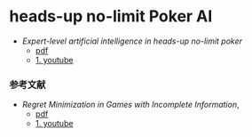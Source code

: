 # heads-up no-limit Poker AI

* *Expert-level artificial intelligence in heads-up no-limit poker* 
  * [pdf](./hunl-poker.pdf)
  * [1. youtube](https://www.youtube.com/watch?app=desktop&v=eFlgrFLJ9Vk)


### 参考文献
* *Regret Minimization in Games with Incomplete Information*,  
  * [pdf](./cfr.pdf)
  * [1. youtube](https://www.youtube.com/watch?app=desktop&v=ygDt_AumPr0)